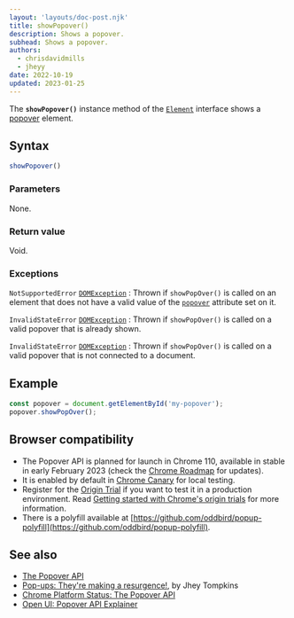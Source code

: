```yaml
---
layout: 'layouts/doc-post.njk'
title: showPopover()
description: Shows a popover.
subhead: Shows a popover.
authors:
  - chrisdavidmills
  - jheyy
date: 2022-10-19
updated: 2023-01-25
---
```


The **`showPopover()`** instance method of the [`Element`](https://developer.mozilla.org/docs/Web/API/Element) interface shows a [popover](/docs/web-platform/popover-api/) element.

## Syntax

```js
showPopover()
```

### Parameters

None.

### Return value

Void.

### Exceptions

`NotSupportedError` [`DOMException`](https://developer.mozilla.org/docs/Web/API/DOMException)
: Thrown if `showPopOver()` is called on an element that does not have a valid value of the [`popover`](/docs/web-platform/popover-api/popover-attribute) attribute set on it.

`InvalidStateError` [`DOMException`](https://developer.mozilla.org/docs/Web/API/DOMException)
: Thrown if `showPopOver()` is called on a valid popover that is already shown.

`InvalidStateError` [`DOMException`](https://developer.mozilla.org/docs/Web/API/DOMException)
: Thrown if `showPopOver()` is called on a valid popover that is not connected to a document.

## Example

```js
const popover = document.getElementById('my-popover');
popover.showPopOver();
```

## Browser compatibility

* The Popover API is planned for launch in Chrome 110, available in stable in early February 2023 (check the [Chrome Roadmap](https://chromestatus.com/roadmap) for updates).
* It is enabled by default in [Chrome Canary](https://www.google.com/chrome/canary/) for local testing.  
* Register for the [Origin Trial](/origintrials/#/view_trial/4500221927649968129) if you want to test it in a production environment. Read [Getting started with Chrome's origin trials](/docs/web-platform/origin-trials/) for more information.
* There is a polyfill available at [https://github.com/oddbird/popup-polyfill](https://github.com/oddbird/popup-polyfill).

## See also

* [The Popover API](/docs/web-platform/popover-api/)
* [Pop-ups: They're making a resurgence!](/blog/pop-ups-theyre-making-a-resurgence/), by Jhey Tompkins
* [Chrome Platform Status: The Popover API](https://chromestatus.com/feature/5463833265045504) 
* [Open UI: Popover API Explainer](https://open-ui.org/components/popover.research.explainer)